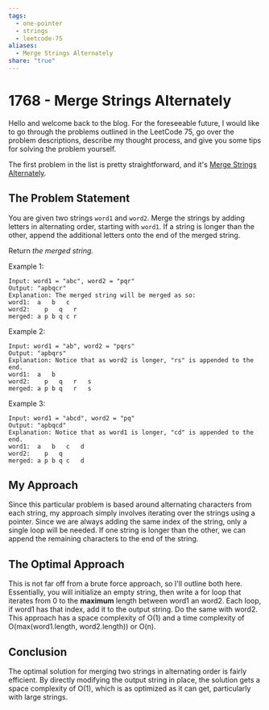 ```yaml
---
tags:
  - one-pointer
  - strings
  - leetcode-75
aliases:
  - Merge Strings Alternately
share: "true"
---
```


# 1768 - Merge Strings Alternately

Hello and welcome back to the blog. For the foreseeable future, I would like to go through the problems outlined in the LeetCode 75, go over the problem descriptions, describe my thought process, and give you some tips for solving the problem yourself.

The first problem in the list is pretty straightforward, and it's [Merge Strings Alternately](https://leetcode.com/problems/merge-strings-alternately/description/?envType=study-plan-v2&envId=leetcode-75).

## The Problem Statement
You are given two strings `word1` and `word2`. Merge the strings by adding letters in alternating order, starting with `word1`. If a string is longer than the other, append the additional letters onto the end of the merged string.

Return _the merged string._

Example 1:
```
Input: word1 = "abc", word2 = "pqr"
Output: "apbqcr"
Explanation: The merged string will be merged as so:
word1:  a   b   c
word2:    p   q   r
merged: a p b q c r
```

Example 2:
```
Input: word1 = "ab", word2 = "pqrs"
Output: "apbqrs"
Explanation: Notice that as word2 is longer, "rs" is appended to the end.
word1:  a   b 
word2:    p   q   r   s
merged: a p b q   r   s
```

Example 3:
```
Input: word1 = "abcd", word2 = "pq"
Output: "apbqcd"
Explanation: Notice that as word1 is longer, "cd" is appended to the end.
word1:  a   b   c   d
word2:    p   q 
merged: a p b q c   d
```

## My Approach
Since this particular problem is based around alternating characters from each string, my approach simply involves iterating over the strings using a pointer. Since we are always adding the same index of the string, only a single loop will be needed. If one string is longer than the other, we can append the remaining characters to the end of the string.

## The Optimal Approach
This is not far off from a brute force approach, so I'll outline both here. Essentially, you will initialize an empty string, then write a for loop that iterates from 0 to the **maximum** length between word1 an word2. Each loop, if word1 has that index, add it to the output string. Do the same with word2. This approach has a space complexity of O(1) and a time complexity of O(max(word1.length, word2.length)) or O(n).

## Conclusion
The optimal solution for merging two strings in alternating order is fairly efficient. By directly modifying the output string in place, the solution gets a space complexity of O(1), which is as optimized as it can get, particularly with large strings.

